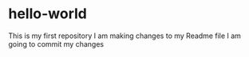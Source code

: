 # hello-world
This is my first repository
I am making changes to my Readme file 
I am going to commit my changes
